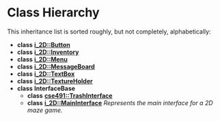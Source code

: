 
# Class Hierarchy

This inheritance list is sorted roughly, but not completely, alphabetically:


* **class** [**i\_2D::Button**](classi__2_d_1_1_button.md) 
* **class** [**i\_2D::Inventory**](classi__2_d_1_1_inventory.md) 
* **class** [**i\_2D::Menu**](classi__2_d_1_1_menu.md) 
* **class** [**i\_2D::MessageBoard**](classi__2_d_1_1_message_board.md) 
* **class** [**i\_2D::TextBox**](classi__2_d_1_1_text_box.md) 
* **class** [**i\_2D::TextureHolder**](classi__2_d_1_1_texture_holder.md) 
* **class** **InterfaceBase**    
    * **class** [**cse491::TrashInterface**](classcse491_1_1_trash_interface.md) 
    * **class** [**i\_2D::MainInterface**](classi__2_d_1_1_main_interface.md) _Represents the main interface for a 2D maze game._ 

